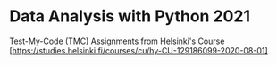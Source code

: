 # Data Analysis with Python 2021
Test-My-Code (TMC) Assignments from Helsinki's Course [https://studies.helsinki.fi/courses/cu/hy-CU-129186099-2020-08-01]
